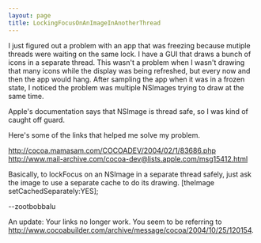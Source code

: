 ```yaml
---
layout: page
title: LockingFocusOnAnImageInAnotherThread
---
```


I just figured out a problem with an app that was freezing because mutiple threads were waiting on the same lock. I have a GUI that draws a bunch of icons in a separate thread. This wasn't a problem when I wasn't drawing that many icons while the display was being refreshed, but every now and then the app would hang. After sampling the app when it was in a frozen state, I noticed the problem was multiple NSImages trying to draw at the same time. 

Apple's documentation says that NSImage is thread safe, so I was kind of caught off guard. 

Here's some of the links that helped me solve my problem.

http://cocoa.mamasam.com/COCOADEV/2004/02/1/83686.php
http://www.mail-archive.com/cocoa-dev@lists.apple.com/msg15412.html

Basically, to lockFocus on an NSImage in a separate thread safely, just ask the image to use a separate cache to do its drawing.     [theImage setCachedSeparately:YES];

--zootbobbalu


An update:  Your links no longer work.  You seem to be referring to http://www.cocoabuilder.com/archive/message/cocoa/2004/10/25/120154.

